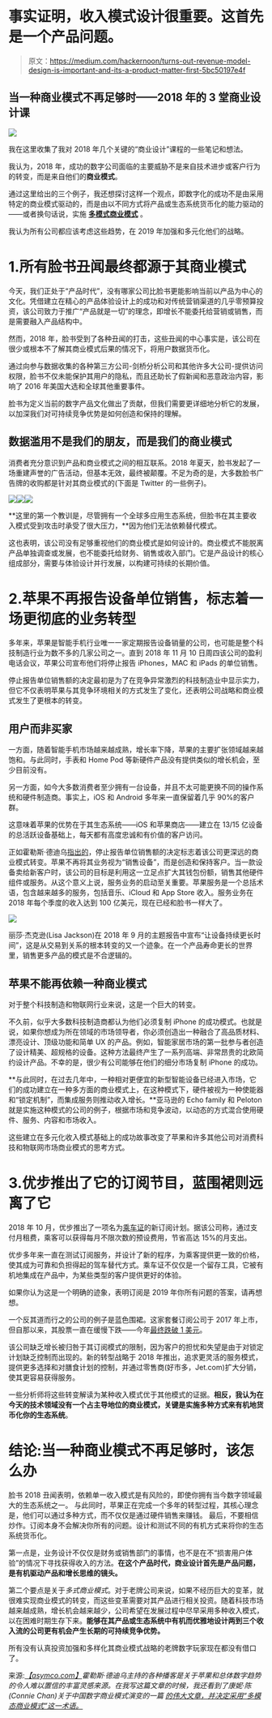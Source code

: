 # 事实证明，收入模式设计很重要。这首先是一个产品问题。

> 原文：<https://medium.com/hackernoon/turns-out-revenue-model-design-is-important-and-its-a-product-matter-first-5bc50197e4f>

## **当一种商业模式不再足够时——2018 年的 3 堂商业设计课**

![](img/934e8b429abad626a38b757cbcdc988a.png)

我在这里收集了我对 2018 年几个关键的“商业设计”课程的一些笔记和想法。

我认为，2018 年，成功的数字公司面临的主要威胁不是来自技术进步或客户行为的转变，而是来自他们的**商业模式**。

通过这里给出的三个例子，我还想探讨这样一个观点，即数字化的成功不是由采用特定的商业模式驱动的，而是由以不同方式将产品或生态系统货币化的能力驱动的——或者换句话说，实施 [**多模式商业模式**](https://a16z.com/2018/12/07/when-advertising-isnt-enough-multimodal-business-models-product-strategy/) 。

我认为所有公司都应该考虑这些趋势，在 2019 年加强和多元化他们的战略。

# 1.所有脸书丑闻最终都源于其商业模式

今天，我们正处于“产品时代”，没有哪家公司比脸书更能影响当前以产品为中心的文化。凭借建立在精心的产品体验设计上的成功和对传统营销渠道的几乎零预算投资，该公司致力于推广“产品就是一切”的理念，即增长不能委托给营销或销售，而是需要融入产品结构中。

然而，2018 年，脸书受到了各种丑闻的打击，这些丑闻的中心事实是，该公司在很少或根本不了解其商业模式后果的情况下，将用户数据货币化。

通过向参与数据收集的各种第三方公司-剑桥分析公司和其他许多大公司-提供访问权限，脸书不仅未能保护其用户的隐私，而且还助长了假新闻和恶意政治内容，影响了 2016 年美国大选和全球其他重要事件。

脸书为定义当前的数字产品文化做出了贡献，但我们需要更详细地分析它的发展，以加深我们对可持续竞争优势是如何创造和保持的理解。

## 数据滥用不是我们的朋友，而是我们的商业模式

消费者充分意识到产品和商业模式之间的相互联系。2018 年夏天，脸书发起了一场重建声誉的广告活动，但基本无效，最终被颠覆。不足为奇的是，大多数脸书广告牌的收购都是针对其商业模式的(下面是 Twitter 的一些例子)。

![](img/aa507b79b4ce4248631db045f23fd065.png)![](img/f0c4f2b0c910a0aa87799019b719a933.png)![](img/6c2f860b065f56b41b0bf2b411465fdd.png)

**这里的第一个教训是，尽管拥有一个全球多应用生态系统，但脸书在其主要收入模式受到攻击时承受了很大压力，**因为他们无法依赖替代模式。

这也表明，该公司没有足够重视他们的商业模式是如何设计的。商业模式不能脱离产品单独调查或发展，也不能委托给财务、销售或收入部门。它是产品设计的核心组成部分，需要与体验设计并行发展，以构建可持续的长期价值。

# 2.苹果不再报告设备单位销售，标志着一场更彻底的业务转型

多年来，苹果是智能手机行业唯一一家定期报告设备销量的公司，也可能是整个科技制造行业为数不多的几家公司之一。直到 2018 年 11 月 10 日周四该公司的盈利电话会议，苹果公司宣布他们将停止报告 iPhones，MAC 和 iPads 的单位销售。

停止报告单位销售额的决定最初是为了在竞争异常激烈的科技制造业中显示实力，但它不仅表明苹果与其竞争环境相关的方式发生了变化，还表明公司战略和商业模式发生了更根本的转变。

## 用户而非买家

一方面，随着智能手机市场越来越成熟，增长率下降，苹果的主要扩张领域越来越饱和。与此同时，手表和 Home Pod 等新硬件产品没有提供类似的增长机会，至少目前没有。

另一方面，如今大多数消费者至少拥有一台设备，并且不太可能更换不同的操作系统和硬件制造商。事实上，iOS 和 Android 多年来一直保留着几乎 90%的客户群。

这意味着苹果的优势在于其生态系统——iOS 和苹果商店——建立在 13/15 亿设备的总活跃设备基础上，每天都有高度忠诚和有价值的客户访问。

正如霍勒斯·德迪乌[指出的](http://5by5.tv/criticalpath/211)，停止报告单位销售额的决定标志着该公司更深远的商业模式转变。苹果不再将其业务视为“销售设备”，而是创造和保持客户。当一款设备卖给新客户时，该公司的目标是利用这一立足点扩大其钱包份额，销售其他硬件组件或服务。从这个意义上说，服务业务的启动至关重要。苹果服务是一个总括术语，包含越来越多的服务，包括音乐、iCloud 和 App Store 收入。服务业务在 2018 年每个季度的收入达到 100 亿美元，现在已经和脸书一样大了。

![](img/dab0651aaad0eef97e137cb1b9b90fa8.png)

丽莎·杰克逊(Lisa Jackson)在 2018 年 9 月的主题报告中宣布“让设备持续更长时间”，这是从交易到关系的根本转变的又一个迹象。在一个产品寿命更长的世界里，销售更多产品的模式是不合逻辑的。

## 苹果不能再依赖一种商业模式

对于整个科技制造和物联网行业来说，这是一个巨大的转变。

不久前，似乎大多数科技制造商都认为他们必须复制 iPhone 的成功模式。也就是说，如果你想成为所在领域的市场领导者，你必须创造出一种融合了高品质材料、漂亮设计、顶级功能和简单 UX 的产品。例如，智能家居市场的第一批参与者创造了设计精美、超规格的设备。这种方法最终产生了一系列高端、非常昂贵的北欧简约设计产品。不幸的是，很少有公司能够在他们的细分市场复制 iPhone 的成功。

**与此同时，在过去几年中，一种相对更便宜的新型智能设备已经进入市场，它们的成功建立在一种多方面的商业模式上，在这种模式下，硬件被视为一种使能器和“锁定机制”，而集成服务则推动收入增长。**亚马逊的 Echo family 和 Peloton 就是实施这种模式的公司的例子，根据市场和竞争波动，以动态的方式混合使用硬件、服务、内容和市场收入。

这些建立在多元化收入模式基础上的成功故事改变了苹果和许多其他公司对消费科技和物联网市场商业模式的思考方式。

# 3.优步推出了它的订阅节目，蓝围裙则远离了它

2018 年 10 月，优步推出了一项名为[乘车证](https://www.uber.com/newsroom/ride-pass/)的新订阅计划。据该公司称，通过支付月租费，乘客可以获得每月不限次数的预设费用，节省高达 15%的月支出。

优步多年来一直在测试订阅服务，并设计了新的程序，为乘客提供更一致的价格，使其成为可靠和负担得起的驾车替代方式。乘车证不仅仅是一个留存工具，它被有机地集成在产品中，为某些类型的客户提供更好的体验。

如果你认为这是一个明确的迹象，表明订阅是 2019 年你所有问题的答案，请再想想。

一个反其道而行之的公司的例子是蓝色围裙。这家套餐订阅公司于 2017 年上市，但自那以来，其股票一直在缓慢下跌——今年[最终跌破 1 美元](https://nypost.com/2018/12/18/blue-apron-becomes-a-penny-stock-after-plunging-below-1/)。

该公司缺乏增长被归咎于其订阅模式的限制，因为客户的担忧和失望是由于对锁定计划缺乏控制而出现的。新的转型战略于 2018 年推出，追求更灵活的服务模式，提供更多选择和对膳食计划的控制，并通过零售商(好市多，Jet.com)扩大分销，使其更容易获得服务。

一些分析师将这些转变解读为某种收入模式优于其他模式的证据。**相反，我认为在今天的技术领域没有一个占主导地位的商业模式，关键是实施多种方式来有机地货币化你的生态系统**。

# 结论:当一种商业模式不再足够时，该怎么办

脸书 2018 丑闻表明，依赖单一收入模式是有风险的，即使你拥有当今数字领域最大的生态系统之一。
与此同时，苹果正在完成一个多年的转型过程，其核心理念是，他们可以通过多种方式，而不仅仅是通过硬件销售来赚钱。
最后，不要相信炒作。订阅本身不会解决你所有的问题。设计和测试不同的有机方式来将你的生态系统货币化。

第一点是，业务设计不仅仅是财务或销售部门的事情，也不是在不“损害用户体验”的情况下寻找获得收入的方法。**在这个产品时代，商业设计首先是产品问题，是有机驱动产品和增长思维的镜头。**

第二个要点是关于*多式商业模式*。对于老牌公司来说，如果不经历巨大的变革，就很难实现商业模式的转变，而这些变革需要对其产品进行相关投资。随着科技市场越来越成熟，增长机会越来越少，公司希望在发展过程中尽早采用多种收入模式，以在困难时期生存下来。**能够在其产品或生态系统中有机而优雅地设计两到三个收入流的公司更有机会产生长期的可持续竞争优势。**

所有没有认真投资加强和多样化其商业模式战略的老牌数字玩家现在都没有借口了。

来源:[*【asymco.com】*](http://www.asymco.com)*霍勒斯·德迪乌主持的各种播客是关于苹果和总体数字趋势的令人难以置信的丰富灵感来源。在我写这篇文章的时候，我还看到了康妮·陈(Connie Chan)关于中国数字商业模式演变的一篇* [*的伟大文章，并决定采用“多模态商业模式”这一术语。*](https://a16z.com/2018/12/07/when-advertising-isnt-enough-multimodal-business-models-product-strategy/)